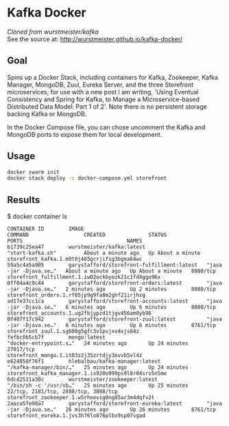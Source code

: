 # Kafka Docker

_Cloned from wurstmeister/kafka_  
See the source at: <http://wurstmeister.github.io/kafka-docker/>

## Goal

Spins up a Docker Stack, including containers for Kafka, Zookeeper, Kafka Manager, MongoDB, Zuul, Eureka Server, and the three Storefront microservices, for use with a new post I am writing, 'Using Eventual Consistency and Spring for Kafka, to Manage a Microservice-based Distributed Data Model: Part 1 of 2'. Note there is no persistent storage backing Kafka or MongoDB.

In the Docker Compose file, you can chose uncomment the Kafka and MongoDB ports to expose them for local development.

## Usage

```bash
docker swarm init
docker stack deploy -c docker-compose.yml storefront
```

## Results
$ docker container ls
```text
CONTAINER ID        IMAGE                                        COMMAND                  CREATED              STATUS              PORTS                                  NAMES
b1739c25ea47        wurstmeister/kafka:latest                    "start-kafka.sh"         About a minute ago   Up About a minute                                          storefront_kafka.1.m9t0j465gcrjifsg3bgma64wc
59a5c4a5a905        garystafford/storefront-fulfillment:latest   "java -jar -Djava.se…"   About a minute ago   Up About a minute   8080/tcp                               storefront_fulfillment.1.iw02ockbyozk21c1fd4ggo96x
0ff04a4c9c44        garystafford/storefront-orders:latest        "java -jar -Djava.se…"   2 minutes ago        Up 2 minutes        8080/tcp                               storefront_orders.1.rf85jp9g9fa8m2ghf21irjhzg
ad17e37cc1ca        garystafford/storefront-accounts:latest      "java -jar -Djava.se…"   6 minutes ago        Up 6 minutes        8080/tcp                               storefront_accounts.1.ug2fbjypzd1tjgv456am0yb96
0f407f17c942        garystafford/storefront-zuul:latest          "java -jar -Djava.se…"   6 minutes ago        Up 6 minutes        8761/tcp                               storefront_zuul.1.sg600g5gfc3v1pvjxv4xjs64z
fefbc0b5cb7f        mongo:latest                                 "docker-entrypoint.s…"   24 minutes ago       Up 24 minutes       27017/tcp                              storefront_mongo.1.it03z2j35zrtdjy3ovvb5vl4z
e624850f76f1        hlebalbau/kafka-manager:latest               "/kafka-manager/bin/…"   25 minutes ago       Up 24 minutes                                              storefront_kafka_manager.1.ix920o999ps9l8r04srv5n5me
6dcd2511a30c        wurstmeister/zookeeper:latest                "/bin/sh -c '/usr/sb…"   25 minutes ago       Up 25 minutes       22/tcp, 2181/tcp, 2888/tcp, 3888/tcp   storefront_zookeeper.1.w5rhoevig0ng85ar3m4dqfv2t
2aaca5fe98a7        garystafford/storefront-eureka:latest        "java -jar -Djava.se…"   26 minutes ago       Up 26 minutes       8761/tcp                               storefront_eureka.1.jvs3h76lo876plbx9sp07vgad
```
